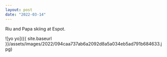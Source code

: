 ```yaml
---
layout: post
date: "2022-03-14"
---
```


Riu and Papa skiing at Espot.

![yo yo]({{ site.baseurl }}/assets/images/2022/094caa737ab6a2092d8a5a034eb5ad791b684633.jpg)
